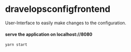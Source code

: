 # dravelopsconfigfrontend

User-Interface to easily make changes to the configuration.

#### serve the application on localhost://8080

`yarn start`
